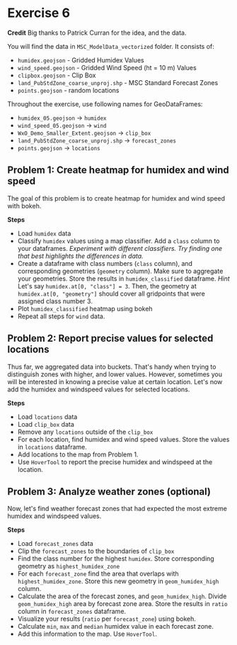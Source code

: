 # Exercise 6

**Credit**
Big thanks to Patrick Curran for the idea, and the data.

You will find the data in `MSC_ModelData_vectorized` folder. It consists of:
* `humidex.geojson` - Gridded Humidex Values
* `wind_speed.geojson` - Gridded Wind Speed (ht = 10 m) Values
* `clipbox.geojson` - Clip Box
* `land_PubStdZone_coarse_unproj.shp` - MSC Standard Forecast Zones
* `points.geojson` - random locations


Throughout the exercise, use following names for GeoDataFrames:
* `humidex_05.geojson` -> `humidex`
* `wind_speed_05.geojson` -> `wind`
* `WxO_Demo_Smaller_Extent.geojson` -> `clip_box`
* `land_PubStdZone_coarse_unproj.shp` -> `forecast_zones`
* `points.geojson` -> `locations`

## Problem 1: Create heatmap for humidex and wind speed

The goal of this problem is to create heatmap for humidex and wind speed with bokeh.

**Steps**
* Load `humidex` data
* Classify `humidex` values using a map classifier. Add a `class` column to your dataframes.
    *Experiment with different classifiers. Try finding one that best highlights the differences in data.*
* Create a dataframe with class numbers (`class` column), and corresponding geometries (`geometry` column). Make sure to aggregate your geometries.
Store the results in `humidex_classified` dataframe.
    *Hint*
    Let's say `humidex.at[0, "class"] = 3`. Then, the geometry at `humidex.at[0, "geometry"]` should cover all gridpoints that were assigned class number 3.
* Plot `humidex_classified` heatmap using bokeh
* Repeat all steps for `wind` data.


## Problem 2: Report precise values for selected locations

Thus far, we aggregated data into buckets. That's handy when trying to distinguish zones with higher, and lower values.
However, sometimes you will be interested in knowing a precise value at certain location. Let's now add the humidex and windspeed values for selected locations.

**Steps**
* Load `locations` data
* Load `clip_box` data
* Remove any `locations` outside of the `clip_box`
* For each location, find humidex and wind speed values. Store the values in `locations` dataframe.
* Add locations to the map from Problem 1.
* Use `HoverTool` to report the precise humidex and windspeed at the location.


## Problem 3: Analyze weather zones (optional)

Now, let's find weather forecast zones that had expected the most extreme humidex and windspeed values.

**Steps**
* Load `forecast_zones` data
* Clip the `forecast_zones` to the boundaries of `clip_box`
* Find the class number for the highest `humidex`. Store corresponding geometry as `highest_humidex_zone`
* For each `forecast_zone` find the area that overlaps with `highest_humidex_zone`.
Store this new geometry in `geom_humidex_high` column.
* Calculate the area of the forecast zones, and `geom_humidex_high`. Divide `geom_humidex_high` area by forecast zone area.
  Store the results in `ratio` column in `forecast_zones` dataframe.
* Visualize your results (`ratio` per `forecast_zone`) using bokeh.
* Calculate `min`, `max` and `median` humidex value in each forecast zone.
* Add this information to the map. Use `HoverTool`.
